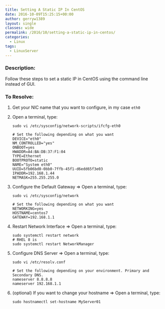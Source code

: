 ```yaml
---
title: Setting A Static IP In CentOS
date: 2016-10-09T15:25:15+00:00
author: gerryw1389
layout: single
classes: wide
permalink: /2016/10/setting-a-static-ip-in-centos/
categories:
  - Linux
tags:
  - LinuxServer
---
```

<!--more-->

### Description:

Follow these steps to set a static IP in CentOS using the command line instead of GUI.

### To Resolve:

1. Get your NIC name that you want to configure, in my case `eth0`

2. Open a terminal, type:

   ```shell
   sudo vi /etc/sysconfig/network-scripts/ifcfg-eth0

   # Set the following depending on what you want
   DEVICE="eth0"
   NM_CONTROLLED="yes"
   ONBOOT=yes
   HWADDR=A4:BA:DB:37:F1:04
   TYPE=Ethernet
   BOOTPROTO=static
   NAME="System eth0"
   UUID=5fb06bd0-0bb0-7ffb-45f1-d6edd65f3e03
   IPADDR=192.168.1.44
   NETMASK=255.255.255.0
   ```

3. Configure the Default Gateway => Open a terminal, type:

   ```shell
   sudo vi /etc/sysconfig/network

   # Set the following depending on what you want
   NETWORKING=yes
   HOSTNAME=centos7
   GATEWAY=192.168.1.1
   ```

4. Restart Network Interface => Open a terminal, type:

   ```shell
   sudo systemctl restart network
   # RHEL 8 is
   sudo systemctl restart NetworkManager
   ```

5. Configure DNS Server => Open a terminal, type:

   ```shell
   sudo vi /etc/resolv.conf

   # Set the following depending on your environment. Primary and Secondary DNS.
   nameserver 8.8.8.8
   nameserver 192.168.1.1
   ```

6. (optional) If you want to change your hostname => Open a terminal, type:

   ```shell
   sudo hostnamectl set-hostname MyServer01
   ```